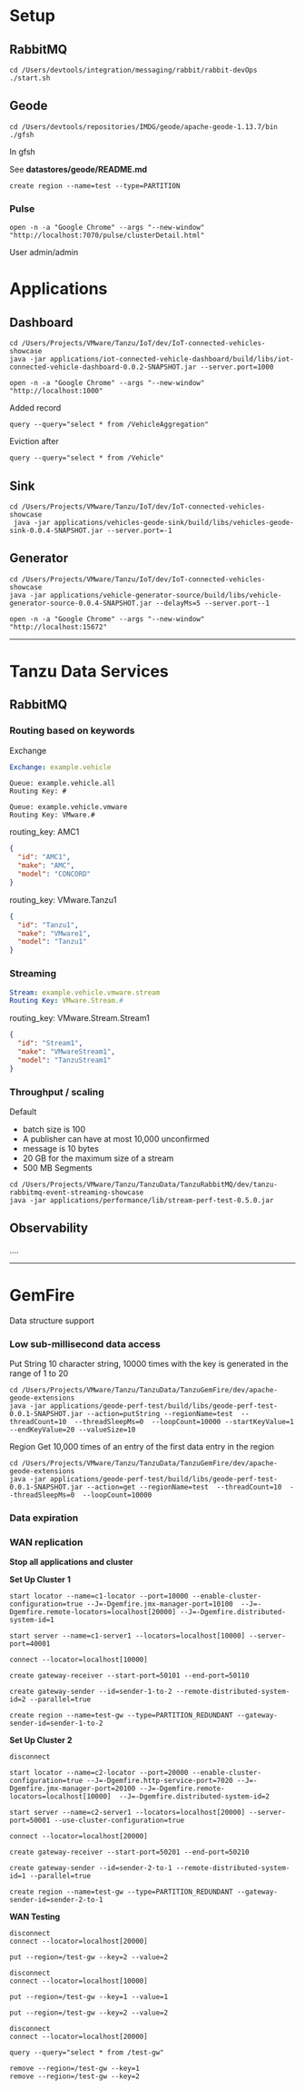 # Setup


## RabbitMQ

```shell
cd /Users/devtools/integration/messaging/rabbit/rabbit-devOps
./start.sh
```

## Geode

```shell
cd /Users/devtools/repositories/IMDG/geode/apache-geode-1.13.7/bin
./gfsh
```


In gfsh

See **datastores/geode/README.md**


```shell
create region --name=test --type=PARTITION
```


### Pulse

```shell
open -n -a "Google Chrome" --args "--new-window" "http://localhost:7070/pulse/clusterDetail.html"
````

User admin/admin

# Applications

## Dashboard

```shell script
cd /Users/Projects/VMware/Tanzu/IoT/dev/IoT-connected-vehicles-showcase
java -jar applications/iot-connected-vehicle-dashboard/build/libs/iot-connected-vehicle-dashboard-0.0.2-SNAPSHOT.jar --server.port=1000
```

```shell script
open -n -a "Google Chrome" --args "--new-window" "http://localhost:1000"
```


Added record

```shell
query --query="select * from /VehicleAggregation"
```


Eviction after
```shell
query --query="select * from /Vehicle"

```

## Sink

```shell script
cd /Users/Projects/VMware/Tanzu/IoT/dev/IoT-connected-vehicles-showcase
 java -jar applications/vehicles-geode-sink/build/libs/vehicles-geode-sink-0.0.4-SNAPSHOT.jar --server.port=-1
```

## Generator

```shell script
cd /Users/Projects/VMware/Tanzu/IoT/dev/IoT-connected-vehicles-showcase
java -jar applications/vehicle-generator-source/build/libs/vehicle-generator-source-0.0.4-SNAPSHOT.jar --delayMs=5 --server.port--1

```

```shell
open -n -a "Google Chrome" --args "--new-window" "http://localhost:15672"
```
-------------------------
# Tanzu Data Services
## RabbitMQ
### Routing based on keywords


Exchange

```yaml
Exchange: example.vehicle
```

```shell
Queue: example.vehicle.all
Routing Key: #
```


```shell
Queue: example.vehicle.vmware
Routing Key: VMware.#
```

routing_key: AMC1
```json
{
  "id": "AMC1",
  "make": "AMC",
  "model": "CONCORD"
}
```

routing_key: VMware.Tanzu1
```json
{
  "id": "Tanzu1",
  "make": "VMware1",
  "model": "Tanzu1"
}
```

### Streaming

```yaml
Stream: example.vehicle.vmware.stream
Routing Key: VMware.Stream.#
```

routing_key: VMware.Stream.Stream1
```json
{
  "id": "Stream1",
  "make": "VMwareStream1",
  "model": "TanzuStream1"
}
```


### Throughput / scaling

Default

- batch size is 100
- A publisher can have at most 10,000 unconfirmed
- message is 10 bytes
- 20 GB for the maximum size of a stream
- 500 MB Segments

```shell
cd /Users/Projects/VMware/Tanzu/TanzuData/TanzuRabbitMQ/dev/tanzu-rabbitmq-event-streaming-showcase
java -jar applications/performance/lib/stream-perf-test-0.5.0.jar
```

## Observability
....

---------------------------------------------
# GemFire

Data structure support


### Low sub-millisecond data access

Put String 10 character string, 10000 times with the key is generated in the range of 1 to 20

```shell
cd /Users/Projects/VMware/Tanzu/TanzuData/TanzuGemFire/dev/apache-geode-extensions
java -jar applications/geode-perf-test/build/libs/geode-perf-test-0.0.1-SNAPSHOT.jar --action=putString --regionName=test  --threadCount=10  --threadSleepMs=0  --loopCount=10000 --startKeyValue=1 --endKeyValue=20 --valueSize=10
```


Region Get 10,000 times of an entry of the first data entry in the region

```shell
cd /Users/Projects/VMware/Tanzu/TanzuData/TanzuGemFire/dev/apache-geode-extensions
java -jar applications/geode-perf-test/build/libs/geode-perf-test-0.0.1-SNAPSHOT.jar --action=get --regionName=test  --threadCount=10  --threadSleepMs=0  --loopCount=10000
```


### Data expiration


### WAN replication

**Stop all applications and cluster**

**Set Up Cluster 1**

```shell
start locator --name=c1-locator --port=10000 --enable-cluster-configuration=true --J=-Dgemfire.jmx-manager-port=10100  --J=-Dgemfire.remote-locators=localhost[20000] --J=-Dgemfire.distributed-system-id=1
```

```shell
start server --name=c1-server1 --locators=localhost[10000] --server-port=40001
```


```shell
connect --locator=localhost[10000]
```

```shell
create gateway-receiver --start-port=50101 --end-port=50110
```

```shell
create gateway-sender --id=sender-1-to-2 --remote-distributed-system-id=2 --parallel=true
```

```shell
create region --name=test-gw --type=PARTITION_REDUNDANT --gateway-sender-id=sender-1-to-2
```


**Set Up Cluster 2**


```shell
disconnect
```

```shell
start locator --name=c2-locator --port=20000 --enable-cluster-configuration=true --J=-Dgemfire.http-service-port=7020 --J=-Dgemfire.jmx-manager-port=20100 --J=-Dgemfire.remote-locators=localhost[10000]  --J=-Dgemfire.distributed-system-id=2
```

```shell
start server --name=c2-server1 --locators=localhost[20000] --server-port=50001 --use-cluster-configuration=true
```

```shell
connect --locator=localhost[20000]
```

```shell
create gateway-receiver --start-port=50201 --end-port=50210
```

```shell
create gateway-sender --id=sender-2-to-1 --remote-distributed-system-id=1 --parallel=true
```

```shell
create region --name=test-gw --type=PARTITION_REDUNDANT --gateway-sender-id=sender-2-to-1
```

**WAN Testing**


```shell
disconnect
connect --locator=localhost[20000]
```

```shell
put --region=/test-gw --key=2 --value=2
```

```shell
disconnect
connect --locator=localhost[10000]
```

```shell
put --region=/test-gw --key=1 --value=1
```

```shell
put --region=/test-gw --key=2 --value=2
```

```shell
disconnect
connect --locator=localhost[20000]
```


```shell
query --query="select * from /test-gw"
```

```shell
remove --region=/test-gw --key=1
remove --region=/test-gw --key=2
```
